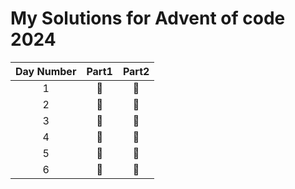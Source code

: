 # My Solutions for Advent of code 2024

| Day Number | Part1 | Part2 |
| :--------: | :---: | :---: |
|1|🌟|🌟|
|2|🌟|🌟|
|3|🌟|🌟|
|4|🌟|🌟|
|5|🌟|🌟|
|6|🌟|🌟|